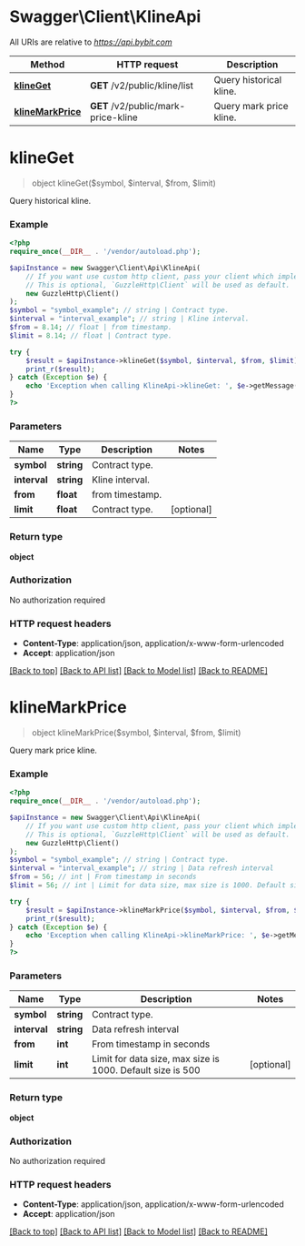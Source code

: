 # Swagger\Client\KlineApi

All URIs are relative to *https://api.bybit.com*

Method | HTTP request | Description
------------- | ------------- | -------------
[**klineGet**](KlineApi.md#klineGet) | **GET** /v2/public/kline/list | Query historical kline.
[**klineMarkPrice**](KlineApi.md#klineMarkPrice) | **GET** /v2/public/mark-price-kline | Query mark price kline.


# **klineGet**
> object klineGet($symbol, $interval, $from, $limit)

Query historical kline.

### Example
```php
<?php
require_once(__DIR__ . '/vendor/autoload.php');

$apiInstance = new Swagger\Client\Api\KlineApi(
    // If you want use custom http client, pass your client which implements `GuzzleHttp\ClientInterface`.
    // This is optional, `GuzzleHttp\Client` will be used as default.
    new GuzzleHttp\Client()
);
$symbol = "symbol_example"; // string | Contract type.
$interval = "interval_example"; // string | Kline interval.
$from = 8.14; // float | from timestamp.
$limit = 8.14; // float | Contract type.

try {
    $result = $apiInstance->klineGet($symbol, $interval, $from, $limit);
    print_r($result);
} catch (Exception $e) {
    echo 'Exception when calling KlineApi->klineGet: ', $e->getMessage(), PHP_EOL;
}
?>
```

### Parameters

Name | Type | Description  | Notes
------------- | ------------- | ------------- | -------------
 **symbol** | **string**| Contract type. |
 **interval** | **string**| Kline interval. |
 **from** | **float**| from timestamp. |
 **limit** | **float**| Contract type. | [optional]

### Return type

**object**

### Authorization

No authorization required

### HTTP request headers

 - **Content-Type**: application/json, application/x-www-form-urlencoded
 - **Accept**: application/json

[[Back to top]](#) [[Back to API list]](../../README.md#documentation-for-api-endpoints) [[Back to Model list]](../../README.md#documentation-for-models) [[Back to README]](../../README.md)

# **klineMarkPrice**
> object klineMarkPrice($symbol, $interval, $from, $limit)

Query mark price kline.

### Example
```php
<?php
require_once(__DIR__ . '/vendor/autoload.php');

$apiInstance = new Swagger\Client\Api\KlineApi(
    // If you want use custom http client, pass your client which implements `GuzzleHttp\ClientInterface`.
    // This is optional, `GuzzleHttp\Client` will be used as default.
    new GuzzleHttp\Client()
);
$symbol = "symbol_example"; // string | Contract type.
$interval = "interval_example"; // string | Data refresh interval
$from = 56; // int | From timestamp in seconds
$limit = 56; // int | Limit for data size, max size is 1000. Default size is 500

try {
    $result = $apiInstance->klineMarkPrice($symbol, $interval, $from, $limit);
    print_r($result);
} catch (Exception $e) {
    echo 'Exception when calling KlineApi->klineMarkPrice: ', $e->getMessage(), PHP_EOL;
}
?>
```

### Parameters

Name | Type | Description  | Notes
------------- | ------------- | ------------- | -------------
 **symbol** | **string**| Contract type. |
 **interval** | **string**| Data refresh interval |
 **from** | **int**| From timestamp in seconds |
 **limit** | **int**| Limit for data size, max size is 1000. Default size is 500 | [optional]

### Return type

**object**

### Authorization

No authorization required

### HTTP request headers

 - **Content-Type**: application/json, application/x-www-form-urlencoded
 - **Accept**: application/json

[[Back to top]](#) [[Back to API list]](../../README.md#documentation-for-api-endpoints) [[Back to Model list]](../../README.md#documentation-for-models) [[Back to README]](../../README.md)

